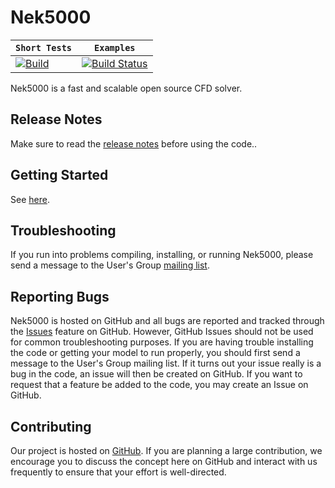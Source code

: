 # Nek5000

| **`Short Tests`** | **`Examples`** |
|-----------------|---------------------|
| [![Build](https://github.com/Nek5000/Nek5000/actions/workflows/ci.yml/badge.svg)](https://github.com/Nek5000/Nek5000/actions/workflows/ci.yml/badge.svg) | [![Build Status](https://jenkins-ci.cels.anl.gov/buildStatus/icon?job=Nek5000)](https://jenkins-ci.cels.anl.gov/job/Nek5000/) |

Nek5000 is a fast and scalable open source CFD solver.

## Release Notes
Make sure to read the [release notes](https://github.com/Nek5000/Nek5000/blob/master/RELEASE.md) before using the code..

## Getting Started

See [here](http://nek5000.github.io/NekDoc/quickstart.html). 

## Troubleshooting

If you run into problems compiling, installing, or running Nek5000, please send a message to the User's Group [mailing list](https://groups.google.com/forum/#!forum/nek5000).

## Reporting Bugs
Nek5000 is hosted on GitHub and all bugs are reported and tracked through the [Issues](https://github.com/Nek5000/Nek5000/issues) feature on GitHub. However, GitHub Issues should not be used for common troubleshooting purposes. If you are having trouble installing the code or getting your model to run properly, you should first send a message to the User's Group mailing list. If it turns out your issue really is a bug in the code, an issue will then be created on GitHub. If you want to request that a feature be added to the code, you may create an Issue on GitHub.

## Contributing

Our project is hosted on [GitHub](https://github.com/Nek5000). If you are planning a large contribution, we encourage you to discuss the concept here on GitHub and interact with us frequently to ensure that your effort is well-directed.
